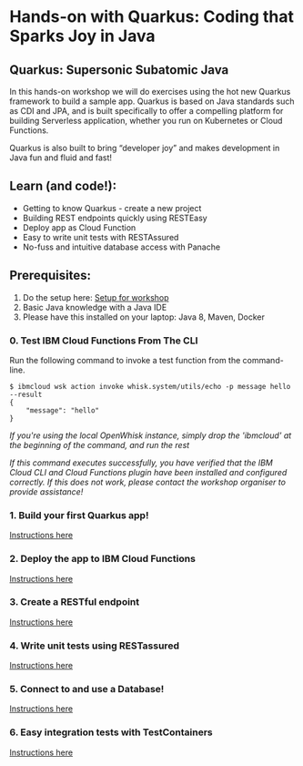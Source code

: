 # Hands-on with Quarkus: Coding that Sparks Joy in Java
## Quarkus: Supersonic Subatomic Java

In this hands-on workshop we will do exercises using the hot new Quarkus framework to build a sample app. Quarkus is based on Java standards such as CDI and JPA, and is built specifically to offer a compelling platform for building Serverless application, whether you run on Kubernetes or Cloud Functions.

Quarkus is also built to bring “developer joy” and makes development in Java fun and fluid and fast!

## Learn (and code!):
* Getting to know Quarkus - create a new project
* Building REST endpoints quickly using RESTEasy
* Deploy app as Cloud Function
* Easy to write unit tests with RESTAssured
* No-fuss and intuitive database access with Panache


## Prerequisites: 
1. Do the setup here: [Setup for workshop](https://github.com/prpatel/Serverless-Workshop-Setup-All-Platforms)
2. Basic Java knowledge with a Java IDE
3. Please have this installed on your laptop: Java 8, Maven, Docker

### 0. Test IBM Cloud Functions From The CLI

Run the following command to invoke a test function from the command-line.

   ```
   $ ibmcloud wsk action invoke whisk.system/utils/echo -p message hello --result
   {
       "message": "hello"
   }
   ```

*If you're using the local OpenWhisk instance, simply drop the 'ibmcloud' at the beginning of the command, and run the rest*

*If this command executes successfully, you have verified that the IBM Cloud CLI and Cloud Functions plugin have been installed and configured correctly. If this does not work, please contact the workshop organiser to provide assistance!*

### 1. Build your first Quarkus app!

[Instructions here](exercise1/)

### 2. Deploy the app to IBM Cloud Functions 

[Instructions here](exercise2/)

### 3. Create a RESTful endpoint

[Instructions here](exercise3/)

### 4. Write unit tests using RESTassured

[Instructions here](exercise4/)

### 5. Connect to and use a Database! 

[Instructions here](exercise5/)

### 6. Easy integration tests with TestContainers 

[Instructions here](exercise6/)
